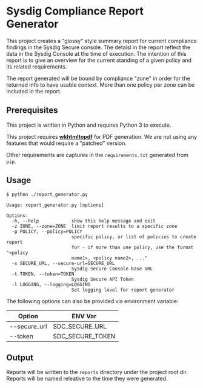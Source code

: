 # Sysdig Compliance Report Generator

This project creates a "glossy" style summary report for current compliance
findings in the Sysdig Secure console. The detaisl in the report reflect
the data in the Sysdig Console at the time of execution. The intention of
this report is to give an overview for the current standing of a given policy
and its related requirements.

The report generated will be bound by compliance "zone" in order for the
returned info to have usable context. More than one policy per zone can be
included in the report.

## Prerequisites

This project is written in Python and requires Python 3 to execute.

This project requires **[wkhtmltopdf](https://wkhtmltopdf.org/downloads.html)** for PDF generation. We are not using any
features that would require a "patched" version.

Other requirements are captures in the `requirements.txt` generated from `pip`.

## Usage

```$ python ./report_generator.py```

```
Usage: report_generator.py [options]

Options:
  -h, --help            show this help message and exit
  -z ZONE, --zone=ZONE  limit report results to a specific zone
  -p POLICY, --policy=POLICY
                        specific policy, or list of policies to create report
                        for - if more than one policy, use the format "<policy
                        name1>, <policy name2>, ..."
  -s SECURE_URL, --secure-url=SECURE_URL
                        Sysdig Secure Console base URL
  -t TOKEN, --token=TOKEN
                        Sysdig Secure API Token
  -l LOGGING, --logging=LOGGING
                        Set logging level for report generator
```

The following options can also be provided via environment variable:

| Option | ENV Var |
|--------|---------|
| --secure_url | SDC_SECURE_URL |
| --token | SDC_SECURE_TOKEN |


## Output

Reports will be written to the ```reports``` directory under the project root dir.
Reports will be named releative to the time they were generated.
